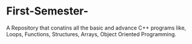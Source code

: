 # First-Semester-
A Repository that conatins all the basic and advance C++ programs like, Loops, Functions, Structures, Arrays, Object Oriented Programming.
